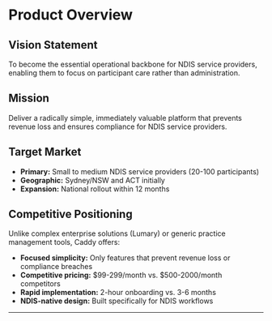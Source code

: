 # Product Overview

## Vision Statement
To become the essential operational backbone for NDIS service providers, enabling them to focus on participant care rather than administration.

## Mission
Deliver a radically simple, immediately valuable platform that prevents revenue loss and ensures compliance for NDIS service providers.

## Target Market
- **Primary:** Small to medium NDIS service providers (20-100 participants)
- **Geographic:** Sydney/NSW and ACT initially
- **Expansion:** National rollout within 12 months

## Competitive Positioning
Unlike complex enterprise solutions (Lumary) or generic practice management tools, Caddy offers:
- **Focused simplicity:** Only features that prevent revenue loss or compliance breaches
- **Competitive pricing:** $99-299/month vs. $500-2000/month competitors
- **Rapid implementation:** 2-hour onboarding vs. 3-6 months
- **NDIS-native design:** Built specifically for NDIS workflows

---
